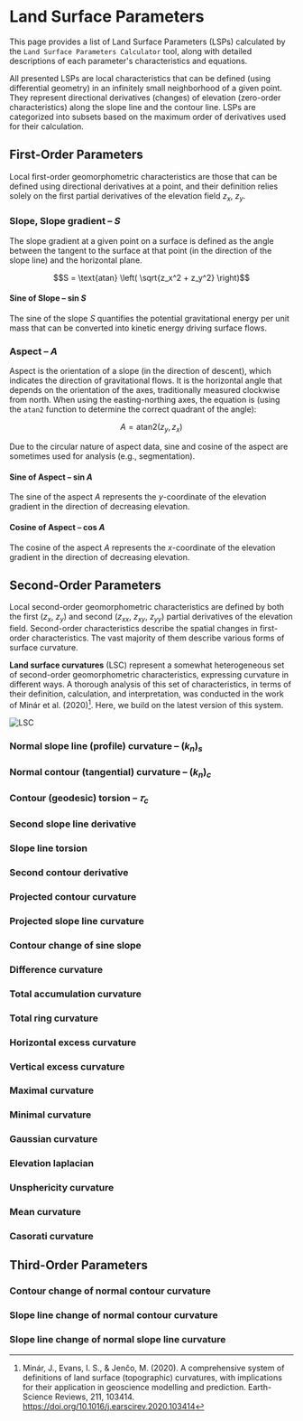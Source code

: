 # Land Surface Parameters

This page provides a list of Land Surface Parameters (LSPs) calculated by the `Land Surface Parameters Calculator` tool, along with detailed descriptions of each parameter's characteristics and equations.

All presented LSPs are local characteristics that can be defined (using differential geometry) in an infinitely small neighborhood of a given point. They represent directional derivatives (changes) of elevation (zero-order characteristics) along the slope line and the contour line. LSPs are categorized into subsets based on the maximum order of derivatives used for their calculation.


## First-Order Parameters

Local first-order geomorphometric characteristics are those that can be defined using directional derivatives at a point, and their definition relies solely on the first partial derivatives of the elevation field $z_x$, $z_y$.

### Slope, Slope gradient – _S_

The slope gradient at a given point on a surface is defined as the angle between the tangent to the surface at that point (in the direction of the slope line) and the horizontal plane.

```math
S = \text{atan} \left( \sqrt{z_x^2 + z_y^2} \right)
```

#### Sine of Slope – sin _S_

The sine of the slope _S_ quantifies the potential gravitational energy per unit mass that can be converted into kinetic energy driving surface flows.

### Aspect – _A_

Aspect is the orientation of a slope (in the direction of descent), which indicates the direction of gravitational flows. It is the horizontal angle that depends on the orientation of the axes, traditionally measured clockwise from north. When using the easting-northing axes, the equation is (using the `atan2` function to determine the correct quadrant of the angle):

```math
A = \text{atan2}(z_y, z_x)
```

Due to the circular nature of aspect data, sine and cosine of the aspect are sometimes used for analysis (e.g., segmentation).

#### Sine of Aspect – sin _A_

The sine of the aspect _A_ represents the _y_-coordinate of the elevation gradient in the direction of decreasing elevation.

#### Cosine of Aspect – cos _A_

The cosine of the aspect _A_ represents the _x_-coordinate of the elevation gradient in the direction of decreasing elevation.

## Second-Order Parameters

Local second-order geomorphometric characteristics are defined by both the first ($z_x$, $z_y$) and second ($z_{xx}$, $z_{xy}$, $z_{yy}$) partial derivatives of the elevation field. Second-order characteristics describe the spatial changes in first-order characteristics. The vast majority of them describe various forms of surface curvature.

**Land surface curvatures** (LSC) represent a somewhat heterogeneous set of second-order geomorphometric characteristics, expressing curvature in different ways. A thorough analysis of this set of characteristics, in terms of their definition, calculation, and interpretation, was conducted in the work of Minár et al. (2020)[^1]. Here, we build on the latest version of this system.

![LSC](https://github.com/user-attachments/assets/3e47b184-37a7-46a6-86a5-7cc10621028e)


### Normal slope line (profile) curvature – (_k<sub>n</sub>_)_<sub>s</sub>_

### Normal contour (tangential) curvature – (_k<sub>n</sub>_)_<sub>c</sub>_

### Contour (geodesic) torsion – _𝜏<sub>c</sub>_


### Second slope line derivative

### Slope line torsion

### Second contour derivative

### Projected contour curvature

### Projected slope line curvature

### Contour change of sine slope


### Difference curvature

### Total accumulation curvature

### Total ring curvature

### Horizontal excess curvature

### Vertical excess curvature


### Maximal curvature

### Minimal curvature


### Gaussian curvature

### Elevation laplacian

### Unsphericity curvature

### Mean curvature

### Casorati curvature

## Third-Order Parameters

### Contour change of normal contour curvature

### Slope line change of normal contour curvature

### Slope line change of normal slope line curvature

[^1]: Minár, J., Evans, I. S., & Jenčo, M. (2020). A comprehensive system of definitions of land surface (topographic) curvatures, with implications for their application in geoscience modelling and prediction. Earth-Science Reviews, 211, 103414. https://doi.org/10.1016/j.earscirev.2020.103414
